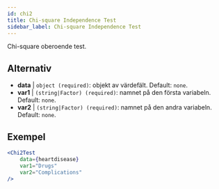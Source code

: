 ```yaml
---
id: chi2
title: Chi-square Independence Test
sidebar_label: Chi-square Independence Test
---
```


Chi-square oberoende test.

## Alternativ

* __data__ | `object (required)`: objekt av värdefält. Default: `none`.
* __var1__ | `(string|Factor) (required)`: namnet på den första variabeln. Default: `none`.
* __var2__ | `(string|Factor) (required)`: namnet på den andra variabeln. Default: `none`.


## Exempel

```jsx live
<Chi2Test
    data={heartdisease} 
    var1="Drugs"
    var2="Complications"
/>
```
